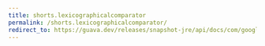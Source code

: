 ```yaml
---
title: shorts.lexicographicalcomparator
permalink: /shorts.lexicographicalcomparator/
redirect_to: https://guava.dev/releases/snapshot-jre/api/docs/com/google/common/primitives/Shorts.html#lexicographicalComparator--
---
```

